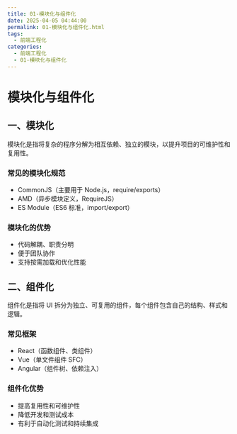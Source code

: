 ```yaml
---
title: 01-模块化与组件化
date: 2025-04-05 04:44:00
permalink: 01-模块化与组件化.html
tags:
  - 前端工程化
categories:
  - 前端工程化
  - 01-模块化与组件化
---
```


# 模块化与组件化

## 一、模块化

模块化是指将复杂的程序分解为相互依赖、独立的模块，以提升项目的可维护性和复用性。

### 常见的模块化规范

- CommonJS（主要用于 Node.js，require/exports）
- AMD（异步模块定义，RequireJS）
- ES Module（ES6 标准，import/export）

### 模块化的优势

- 代码解耦、职责分明
- 便于团队协作
- 支持按需加载和优化性能

## 二、组件化

组件化是指将 UI 拆分为独立、可复用的组件，每个组件包含自己的结构、样式和逻辑。

### 常见框架

- React（函数组件、类组件）
- Vue（单文件组件 SFC）
- Angular（组件树、依赖注入）

### 组件化优势

- 提高复用性和可维护性
- 降低开发和测试成本
- 有利于自动化测试和持续集成